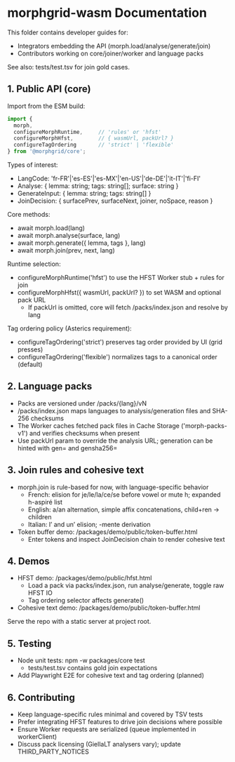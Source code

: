 # morphgrid-wasm Documentation

This folder contains developer guides for:
- Integrators embedding the API (morph.load/analyse/generate/join)
- Contributors working on core/joiner/worker and language packs

See also: tests/test.tsv for join gold cases.

## 1. Public API (core)

Import from the ESM build:

```js
import {
  morph,
  configureMorphRuntime,     // 'rules' or 'hfst'
  configureMorphHfst,        // { wasmUrl, packUrl? }
  configureTagOrdering       // 'strict' | 'flexible'
} from '@morphgrid/core';
```

Types of interest:
- LangCode: 'fr-FR'|'es-ES'|'es-MX'|'en-US'|'de-DE'|'it-IT'|'fi-FI'
- Analyse: { lemma: string; tags: string[]; surface: string }
- GenerateInput: { lemma: string; tags: string[] }
- JoinDecision: { surfacePrev, surfaceNext, joiner, noSpace, reason }

Core methods:
- await morph.load(lang)
- await morph.analyse(surface, lang)
- await morph.generate({ lemma, tags }, lang)
- await morph.join(prev, next, lang)

Runtime selection:
- configureMorphRuntime('hfst') to use the HFST Worker stub + rules for join
- configureMorphHfst({ wasmUrl, packUrl? }) to set WASM and optional pack URL
  - If packUrl is omitted, core will fetch /packs/index.json and resolve by lang

Tag ordering policy (Asterics requirement):
- configureTagOrdering('strict') preserves tag order provided by UI (grid presses)
- configureTagOrdering('flexible') normalizes tags to a canonical order (default)

## 2. Language packs

- Packs are versioned under /packs/{lang}/vN
- /packs/index.json maps languages to analysis/generation files and SHA-256 checksums
- The Worker caches fetched pack files in Cache Storage ('morph-packs-v1') and verifies checksums when present
- Use packUrl param to override the analysis URL; generation can be hinted with gen= and gensha256=

## 3. Join rules and cohesive text

- morph.join is rule-based for now, with language-specific behavior
  - French: elision for je/le/la/ce/se before vowel or mute h; expanded h-aspiré list
  - English: a/an alternation, simple affix concatenations, child+ren → children
  - Italian: l’ and un’ elision; -mente derivation
- Token buffer demo: /packages/demo/public/token-buffer.html
  - Enter tokens and inspect JoinDecision chain to render cohesive text

## 4. Demos

- HFST demo: /packages/demo/public/hfst.html
  - Load a pack via packs/index.json, run analyse/generate, toggle raw HFST IO
  - Tag ordering selector affects generate()
- Cohesive text demo: /packages/demo/public/token-buffer.html

Serve the repo with a static server at project root.

## 5. Testing

- Node unit tests: npm -w packages/core test
  - tests/test.tsv contains gold join expectations
- Add Playwright E2E for cohesive text and tag ordering (planned)

## 6. Contributing

- Keep language-specific rules minimal and covered by TSV tests
- Prefer integrating HFST features to drive join decisions where possible
- Ensure Worker requests are serialized (queue implemented in workerClient)
- Discuss pack licensing (GiellaLT analysers vary); update THIRD_PARTY_NOTICES

